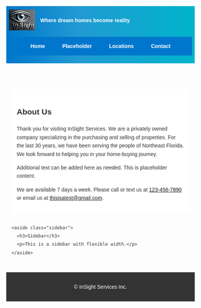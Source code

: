 <!DOCTYPE html>
<html lang="en">
<head>
  <meta charset="UTF-8" />
  <meta name="viewport" content="width=device-width, initial-scale=1.0" />
  <title>InSight Services</title>
  <link rel="stylesheet" href="style.css" />
  <style>
    /* ========= Base Styles ========= */

    * {
      box-sizing: border-box;
      margin: 0;
      padding: 0;
    }

    body {
      background: url("tree.png") center/cover no-repeat;
      font-family: Arial, sans-serif;
      color: #333;
      line-height: 1.6;
    }

    header {
      background: linear-gradient(
        90deg,
        rgba(0, 119, 204, 1) 0%,
        rgba(0, 139, 204, 0.87) 38%,
        rgba(0, 180, 204, 1) 100%
      );
      color: #fff;
      padding: .5em;
    }

    .header-top {
      display: flex;
      align-items: center;
      justify-content: space-between;
      flex-wrap: wrap;
    }

    .logo-container {
      display: flex;
      align-items: center;
      gap: 1em;
    }

    .logo {
      width: 70px;
      height: auto;
      max-width: 100%;
    }

    /* ========= Navigation ========= */

    .hamburger {
      display: none;
      font-size: 2rem;
      cursor: pointer;
    }

    nav {
      background: #0077cc;
    }

    nav ul {
      display: flex;
      list-style: none;
      justify-content: center;
      gap: 2rem;
      padding: 1em;
    }

    nav a {
      color: #fff;
      text-decoration: none;
      font-weight: bold;
      padding: 0.5em;
      transition: background 0.3s;
    }

    nav a:hover {
      background: rgba(255, 255, 255, 0.2);
      border-radius: 5px;
    }

    /* ========= Main Layout ========= */

    main {
      display: flex;
      flex-wrap: wrap;
      gap: 1em;
      padding: 1em;
    }

    .content {
      flex: 3 1 60%;
      background: #fff;
      padding: 1em;
      border-radius: 5px;
    }

    .sidebar {
      flex: 1 1 30%;
      background: #d9edf7;
      padding: 1em;
      border-radius: 5px;
    }

    footer {
      background: #333;
      color: #fff;
      text-align: center;
      padding: 1em;
      margin-top: 1em;
    }

    /* ========= Responsive ========= */

    @media (max-width: 768px) {
      .hamburger {
        display: block;
        color: #fff;
      }

      nav {
        display: none;
      }

      nav.show {
        display: block;
      }

      nav ul {
        flex-direction: column;
        align-items: flex-start;
        gap: 0;
        padding: 0;
      }

      nav li {
        width: 100%;
      }

      nav a {
        display: block;
        width: 100%;
        padding: 1em;
        border-bottom: 1px solid rgba(255, 255, 255, 0.2);
      }

      .logo-container {
        flex: 1;
      }
    }
  </style>
</head>
<body>
  <header>
    <div class="header-top">
      <div class="hamburger" onclick="toggleNav()">
        &#9776;
      </div>
      <div class="logo-container">
        <img src="emblem.png" alt="InSight Services Logo" class="logo" />
        <h4>Where dream homes become reality</h4>
      </div>
    </div>
    <nav id="myLinks">
      <ul>
        <li><a href="#">Home</a></li>
        <li><a href="#">Placeholder</a></li>
        <li><a href="#">Locations</a></li>
        <li><a href="#">Contact</a></li>
      </ul>
    </nav>
  </header>

  <main>
    <section class="content">
      <h2>About Us</h2>
      <p>
        Thank you for visiting InSight Services. We are a privately owned company
        specializing in the purchasing and selling of properties. For the last
        30 years, we have been serving the people of Northeast Florida. We look
        forward to helping you in your home-buying journey.
      </p>
      <p>
        Additional text can be added here as needed. This is placeholder
        content.
      </p>
      <p>
        We are available 7 days a week. Please call or text us at
        <a href="tel:1234567890">123-456-7890</a> or email us at
        <a href="mailto:thisisatest@gmail.com">thisisatest@gmail.com</a>.
      </p>
    </section>

    <aside class="sidebar">
      <h3>Sidebar</h3>
      <p>This is a sidebar with flexible width.</p>
    </aside>
  </main>

  <footer>
    <p>&copy; InSight Services Inc.</p>
  </footer>

  <script>
    function toggleNav() {
      var nav = document.getElementById("myLinks");
      nav.classList.toggle("show");
    }
  </script>
</body>
</html>
